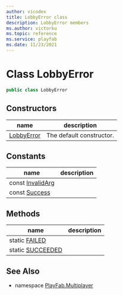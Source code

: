 ```yaml
---
author: vicodex
title: LobbyError class
description: LobbyError members
ms.author: victorku
ms.topic: reference
ms.service: playfab
ms.date: 11/23/2021
---
```


# Class LobbyError

```csharp
public class LobbyError
```

## Constructors

| name | description |
| --- | --- |
| [LobbyError](LobbyError/LobbyError.md) | The default constructor. |

## Constants

| name | description |
| --- | --- |
| const [InvalidArg](LobbyError/InvalidArg.md) |  |
| const [Success](LobbyError/Success.md) |  |

## Methods

| name | description |
| --- | --- |
| static [FAILED](LobbyError/FAILED.md) |  |
| static [SUCCEEDED](LobbyError/SUCCEEDED.md) |  |

## See Also

* namespace [PlayFab.Multiplayer](../PlayFabMultiplayerSDK.md)

